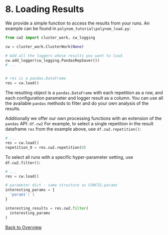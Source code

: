 # 8. Loading Results
We provide a simple function to access the results from your runs. An example can be found in `polynom_tutorial\polynom_load.py`:

```Python
from cw2 import cluster_work, cw_logging

cw = cluster_work.ClusterWork(None)

# Add all the loggers whose results you want to load.
cw.add_logger(cw_logging.PandasRepSaver())
# ...


# res is a pandas.DataFrame
res = cw.load()
```

The resulting object is a `pandas.DataFrame` with each repetition as a row, and each configuration parameter and logger result as a column.
You can use all the available `pandas` methods to filter and do your own analysis of the results.

Additionally we offer our own processing functions with an extension of the `pandas` API: `df.cw2`
For example, to select a single repetition in the result dataframe `res` from the example above, use `df.cw2.repetition()`:

```Python
# ...
res = cw.load()
repetition_0 = res.cw2.repetition(0)
```

To select all runs with a specific hyper-parameter setting, use `df.cw2.filter()`:
```Python
# ...
res = cw.load()

# parameter dict - same structure as CONFIG.params
interesting_params = {
  'param1': 1
}

interesting_results = res.cw2.filter(
  interesting_params
)
```



[Back to Overview](./)